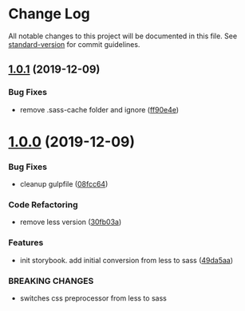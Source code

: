 # Change Log

All notable changes to this project will be documented in this file. See [standard-version](https://github.com/conventional-changelog/standard-version) for commit guidelines.

<a name="1.0.1"></a>
## [1.0.1](https://github.com/web-mech/css-percentage-circle/compare/v1.0.0...v1.0.1) (2019-12-09)


### Bug Fixes

* remove .sass-cache folder and ignore ([ff90e4e](https://github.com/web-mech/css-percentage-circle/commit/ff90e4e))



<a name="1.0.0"></a>
# [1.0.0](https://github.com/web-mech/css-percentage-circle/compare/v0.2.0...v1.0.0) (2019-12-09)


### Bug Fixes

* cleanup gulpfile ([08fcc64](https://github.com/web-mech/css-percentage-circle/commit/08fcc64))


### Code Refactoring

* remove less version ([30fb03a](https://github.com/web-mech/css-percentage-circle/commit/30fb03a))


### Features

* init storybook. add initial conversion from less to sass ([49da5aa](https://github.com/web-mech/css-percentage-circle/commit/49da5aa))


### BREAKING CHANGES

* switches css preprocessor from less to sass
